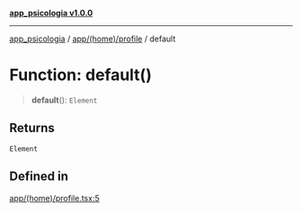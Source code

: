 [**app_psicologia v1.0.0**](../../../../README.md)

***

[app_psicologia](../../../../modules.md) / [app/(home)/profile](../README.md) / default

# Function: default()

> **default**(): `Element`

## Returns

`Element`

## Defined in

[app/(home)/profile.tsx:5](https://github.com/XxtbmfxX/app_psicologia/blob/1b7e1a732f6dc51a16bb04e0db4a2462b477a368/app/(home)/profile.tsx#L5)
